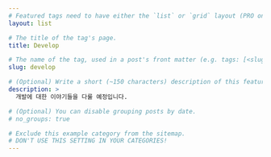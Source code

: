 ```yaml
---
# Featured tags need to have either the `list` or `grid` layout (PRO only).
layout: list

# The title of the tag's page.
title: Develop

# The name of the tag, used in a post's front matter (e.g. tags: [<slug>]).
slug: develop

# (Optional) Write a short (~150 characters) description of this featured tag.
description: >
  개발에 대한 이야기들을 다룰 예정입니다.

# (Optional) You can disable grouping posts by date.
# no_groups: true

# Exclude this example category from the sitemap.
# DON'T USE THIS SETTING IN YOUR CATEGORIES!
---
```

